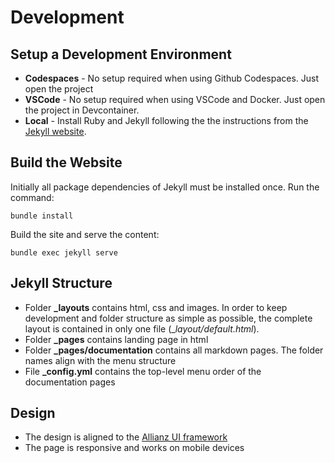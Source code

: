 # Development

## Setup a Development Environment

* **Codespaces** - No setup required when using Github Codespaces. Just open the project
* **VSCode** - No setup required when using VSCode and Docker. Just open the project in Devcontainer.
* **Local** - Install Ruby and Jekyll following the the instructions from the [Jekyll website](https://jekyllrb.com/docs/installation/).

## Build the Website

Initially all package dependencies of Jekyll must be installed once. Run the command:

```code
bundle install
```

Build the site and serve the content:

```code
bundle exec jekyll serve
```

## Jekyll Structure

* Folder **_layouts** contains html, css and images. In order to keep development and folder structure as simple as possible, the complete layout is contained in only one file (__layout/default.html_).
* Folder **_pages** contains landing page in html
* Folder **_pages/documentation** contains all markdown pages. The folder names align with the menu structure
* File **_config.yml** contains the top-level menu order of the documentation pages

## Design

* The design is aligned to the [Allianz UI framework](https://ngx-ndbx.frameworks.allianz.io/welcome)
* The page is responsive and works on mobile devices